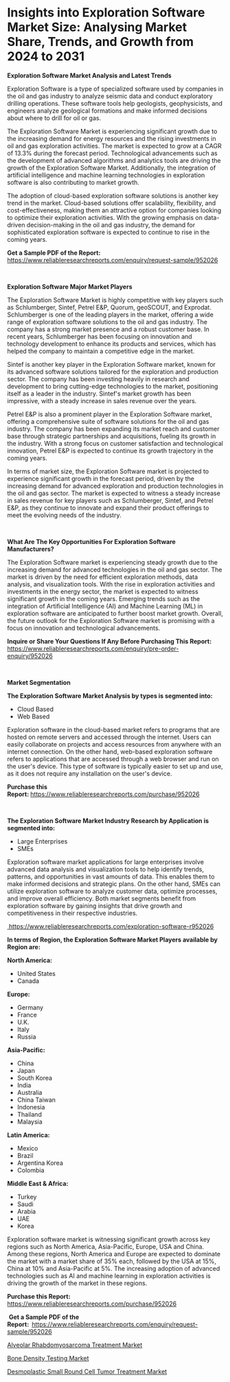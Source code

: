 <p><h1>Insights into Exploration Software Market Size: Analysing Market Share, Trends, and Growth from 2024 to 2031</h1></p><p><strong>Exploration Software Market Analysis and Latest Trends</strong></p>
<p><p>Exploration Software is a type of specialized software used by companies in the oil and gas industry to analyze seismic data and conduct exploratory drilling operations. These software tools help geologists, geophysicists, and engineers analyze geological formations and make informed decisions about where to drill for oil or gas.</p><p>The Exploration Software Market is experiencing significant growth due to the increasing demand for energy resources and the rising investments in oil and gas exploration activities. The market is expected to grow at a CAGR of 13.3% during the forecast period. Technological advancements such as the development of advanced algorithms and analytics tools are driving the growth of the Exploration Software Market. Additionally, the integration of artificial intelligence and machine learning technologies in exploration software is also contributing to market growth.</p><p>The adoption of cloud-based exploration software solutions is another key trend in the market. Cloud-based solutions offer scalability, flexibility, and cost-effectiveness, making them an attractive option for companies looking to optimize their exploration activities. With the growing emphasis on data-driven decision-making in the oil and gas industry, the demand for sophisticated exploration software is expected to continue to rise in the coming years.</p></p>
<p><strong>Get a Sample PDF of the Report:&nbsp;</strong> <a href="https://www.reliableresearchreports.com/enquiry/request-sample/952026">https://www.reliableresearchreports.com/enquiry/request-sample/952026</a></p>
<p>&nbsp;</p>
<p><strong>Exploration Software Major Market Players</strong></p>
<p><p>The Exploration Software Market is highly competitive with key players such as Schlumberger, Sintef, Petrel E&P, Quorum, geoSCOUT, and Exprodat. Schlumberger is one of the leading players in the market, offering a wide range of exploration software solutions to the oil and gas industry. The company has a strong market presence and a robust customer base. In recent years, Schlumberger has been focusing on innovation and technology development to enhance its products and services, which has helped the company to maintain a competitive edge in the market.</p><p>Sintef is another key player in the Exploration Software market, known for its advanced software solutions tailored for the exploration and production sector. The company has been investing heavily in research and development to bring cutting-edge technologies to the market, positioning itself as a leader in the industry. Sintef's market growth has been impressive, with a steady increase in sales revenue over the years.</p><p>Petrel E&P is also a prominent player in the Exploration Software market, offering a comprehensive suite of software solutions for the oil and gas industry. The company has been expanding its market reach and customer base through strategic partnerships and acquisitions, fueling its growth in the industry. With a strong focus on customer satisfaction and technological innovation, Petrel E&P is expected to continue its growth trajectory in the coming years.</p><p>In terms of market size, the Exploration Software market is projected to experience significant growth in the forecast period, driven by the increasing demand for advanced exploration and production technologies in the oil and gas sector. The market is expected to witness a steady increase in sales revenue for key players such as Schlumberger, Sintef, and Petrel E&P, as they continue to innovate and expand their product offerings to meet the evolving needs of the industry.</p></p>
<p>&nbsp;</p>
<p><strong>What Are The Key Opportunities For Exploration Software Manufacturers?</strong></p>
<p><p>The Exploration Software market is experiencing steady growth due to the increasing demand for advanced technologies in the oil and gas sector. The market is driven by the need for efficient exploration methods, data analysis, and visualization tools. With the rise in exploration activities and investments in the energy sector, the market is expected to witness significant growth in the coming years. Emerging trends such as the integration of Artificial Intelligence (AI) and Machine Learning (ML) in exploration software are anticipated to further boost market growth. Overall, the future outlook for the Exploration Software market is promising with a focus on innovation and technological advancements.</p></p>
<p><strong>Inquire or Share Your Questions If Any Before Purchasing This Report:</strong> <a href="https://www.reliableresearchreports.com/enquiry/pre-order-enquiry/952026">https://www.reliableresearchreports.com/enquiry/pre-order-enquiry/952026</a></p>
<p>&nbsp;</p>
<p><strong>Market Segmentation</strong></p>
<p><strong>The Exploration Software Market Analysis by types is segmented into:</strong></p>
<p><ul><li>Cloud Based</li><li>Web Based</li></ul></p>
<p><p>Exploration software in the cloud-based market refers to programs that are hosted on remote servers and accessed through the internet. Users can easily collaborate on projects and access resources from anywhere with an internet connection. On the other hand, web-based exploration software refers to applications that are accessed through a web browser and run on the user's device. This type of software is typically easier to set up and use, as it does not require any installation on the user's device.</p></p>
<p><strong>Purchase this Report:&nbsp;</strong><a href="https://www.reliableresearchreports.com/purchase/952026">https://www.reliableresearchreports.com/purchase/952026</a></p>
<p>&nbsp;</p>
<p><strong>The Exploration Software Market Industry Research by Application is segmented into:</strong></p>
<p><ul><li>Large Enterprises</li><li>SMEs</li></ul></p>
<p><p>Exploration software market applications for large enterprises involve advanced data analysis and visualization tools to help identify trends, patterns, and opportunities in vast amounts of data. This enables them to make informed decisions and strategic plans. On the other hand, SMEs can utilize exploration software to analyze customer data, optimize processes, and improve overall efficiency. Both market segments benefit from exploration software by gaining insights that drive growth and competitiveness in their respective industries.</p></p>
<p><a href="https://www.reliableresearchreports.com/exploration-software-r952026">&nbsp;https://www.reliableresearchreports.com/exploration-software-r952026</a></p>
<p><strong>In terms of Region, the Exploration Software Market Players available by Region are:</strong></p>
<p>
    <p> <strong> North America: </strong>
        <ul>
            <li>United States</li>
            <li>Canada</li>
        </ul>
        </p> 
    <p> <strong> Europe: </strong>
        <ul>
            <li>Germany</li>
            <li>France</li>
            <li>U.K.</li>
            <li>Italy</li>
            <li>Russia</li>
        </ul>
        </p> 
    <p> <strong> Asia-Pacific: </strong>
        <ul>
            <li>China</li>
            <li>Japan</li>
            <li>South Korea</li>
            <li>India</li>
            <li>Australia</li>
            <li>China Taiwan</li>
            <li>Indonesia</li>
            <li>Thailand</li>
            <li>Malaysia</li>
        </ul>
        </p> 
    <p> <strong> Latin America: </strong>
        <ul>
            <li>Mexico</li>
            <li>Brazil</li>
            <li>Argentina Korea</li>
            <li>Colombia</li>
        </ul>
        </p> 
    <p> <strong> Middle East & Africa: </strong>
        <ul>
            <li>Turkey</li>
            <li>Saudi</li>
            <li>Arabia</li>
            <li>UAE</li>
            <li>Korea</li>
        </ul>
    </p>
    </p>
<p><p>Exploration software market is witnessing significant growth across key regions such as North America, Asia-Pacific, Europe, USA and China. Among these regions, North America and Europe are expected to dominate the market with a market share of 35% each, followed by the USA at 15%, China at 10% and Asia-Pacific at 5%. The increasing adoption of advanced technologies such as AI and machine learning in exploration activities is driving the growth of the market in these regions.</p></p>
<p><strong>Purchase this Report: </strong><a href="https://www.reliableresearchreports.com/purchase/952026">https://www.reliableresearchreports.com/purchase/952026</a></p>
<p>&nbsp;<strong>Get a Sample PDF of the Report:&nbsp;&nbsp;</strong><a href="https://www.reliableresearchreports.com/enquiry/request-sample/952026">https://www.reliableresearchreports.com/enquiry/request-sample/952026</a></p>
<p><strong></strong></p>
<p><p><a href="https://www.linkedin.com/pulse/alveolar-rhabdomyosarcoma-treatment-market-research-report-its-m8gkf">Alveolar Rhabdomyosarcoma Treatment Market</a></p><p><a href="https://www.linkedin.com/pulse/bone-density-testing-market-analysis-its-cagr-segmentation-global-xak0f">Bone Density Testing Market</a></p><p><a href="https://www.linkedin.com/pulse/desmoplastic-small-round-cell-tumor-treatment-market-report-lkw0f">Desmoplastic Small Round Cell Tumor Treatment Market</a></p></p>